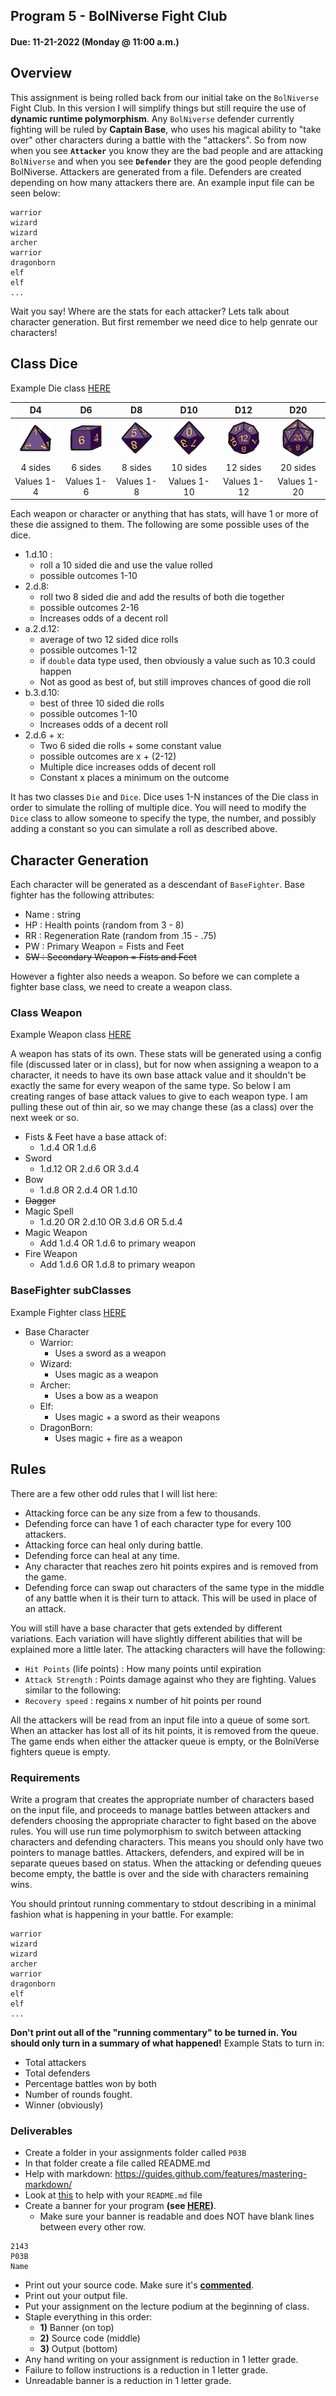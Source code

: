 ## Program 5 - BolNiverse Fight Club
#### Due: 11-21-2022 (Monday @ 11:00 a.m.)


## Overview
This assignment is being rolled back from our initial take on the `BolNiverse` Fight Club. In this version I will simplify things but still require the use of **dynamic runtime polymorphism**. Any `BolNiverse` defender currently fighting will be ruled by **Captain Base**, who uses his magical ability to "take over" other characters during a battle with the "attackers". So from now when you see **`Attacker`** you know they are the bad people and are attacking `BolNiverse` and when you see **`Defender`** they are the good people defending BolNiverse. Attackers are generated from a file. Defenders are created depending on how many attackers there are. An example input file can be seen below:

```
warrior 
wizard 
wizard
archer
warrior
dragonborn
elf 
elf
...
```

Wait you say! Where are the stats for each attacker? Lets talk about character generation. But first remember we need dice to help genrate our characters!

## Class Dice

Example Die class [HERE](dice.hpp)

|D4 | D6 | D8 | D10 | D12 | D20 |
|:----:|:----:|:----:|:----:|:----:|:----:|
|<img src="./images/4sided.png" width="50"> |<img src="./images/6sided.png" width="50"> |<img src="./images/8sided.png" width="50"> |<img src="./images/10sided.png" width="50"> | <img src="./images/12sided.png" width="50"> | <img src="./images/20sided.png" width="50"> |
|4 sides | 6 sides | 8 sides | 10 sides | 12 sides | 20 sides |
|Values 1-4 | Values 1-6 |Values 1-8| Values 1-10| Values 1-12| Values 1-20|

Each weapon or character or anything that has stats, will have 1 or more of these die assigned to them. The following are some possible uses of the dice.

- 1.d.10 :
  - roll a 10 sided die and use the value rolled 
  - possible outcomes 1-10 
- 2.d.8:
  - roll two 8 sided die and add the results of both die together
  - possible outcomes 2-16
  - Increases odds of a decent roll
- a.2.d.12:
  - average of two 12 sided dice rolls
  - possible outcomes 1-12
  - if `double` data type used, then obviously a value such as 10.3 could happen 
  - Not as good as best of, but still improves chances of good die roll
- b.3.d.10:
  - best of three 10 sided die rolls
  - possible outcomes 1-10
  - Increases odds of a decent roll
- 2.d.6 + x:
  - Two 6 sided die rolls + some constant value
  - possible outcomes are x + (2-12)
  - Multiple dice increases odds of decent roll
  - Constant x places a minimum on the outcome



It has two classes `Die` and `Dice`. Dice uses 1-N instances of the Die class in order to simulate the rolling of multiple dice. You will need to modify the `Dice` class to allow someone to specify the type, the number, and possibly adding a constant so you can simulate a roll as described above. 

## Character Generation 

Each character will be generated as a descendant of `BaseFighter`. Base fighter has the following attributes:
- Name : string
- HP : Health points (random from 3 - 8)
- RR : Regeneration Rate (random from .15 - .75)
- PW : Primary Weapon = Fists and Feet
- ~~SW : Secondary Weapon = Fists and Feet~~

However a fighter also needs a weapon. So before we can complete a fighter base class, we need to create a weapon class.

### Class Weapon

Example Weapon class [HERE](weapon.hpp)

A weapon has stats of its own. These stats will be generated using a config file (discussed later or in class), but for now when assigning a weapon to a character, it needs to have its own base attack value and it shouldn't be exactly the same for every weapon of the same type. So below I am creating ranges of base attack values to give to each weapon type. I am pulling these out of thin air, so we may change these (as a class) over the next week or so.


- Fists & Feet have a base attack of:
  - 1.d.4 OR 1.d.6
- Sword 
  - 1.d.12 OR 2.d.6 OR 3.d.4
- Bow 
  - 1.d.8 OR 2.d.4 OR 1.d.10 
- ~~Dagger~~
- Magic Spell
  - 1.d.20 OR 2.d.10 OR 3.d.6 OR 5.d.4
- Magic Weapon
  - Add 1.d.4 OR 1.d.6 to primary weapon
- Fire Weapon
  -  Add 1.d.6 OR 1.d.8 to primary weapon


### BaseFighter subClasses

Example Fighter class [HERE](fighter.hpp)

- Base Character
  - Warrior: 
    - Uses a sword as a weapon
  - Wizard: 
    - Uses magic as a weapon
  - Archer:
    - Uses a bow as a weapon
  - Elf: 
    - Uses magic + a sword as their weapons
  - DragonBorn:
    - Uses magic + fire as a weapon


## Rules
There are a few other odd rules that I will list here:

- Attacking force can be any size from a few to thousands.
- Defending force can have 1 of each character type for every 100 attackers.
- Attacking force can heal only during battle.
- Defending force can heal at any time.
- Any character that reaches zero hit points expires and is removed from the game. 
- Defending force can swap out characters of the same type in the middle of any battle when it is their turn to attack. This will be used in place of an attack.

You will still have a base character that gets extended by different variations. Each variation will have slightly different abilities that will be explained more a little later. The attacking characters will have the following:

- `Hit Points` (life points) : How many points until expiration
- `Attack Strength` : Points damage against who they are fighting. Values similar to the following:
- `Recovery speed` : regains x number of hit points per round

All the attackers will be read from an input file into a queue of some sort. When an attacker has lost all of its hit points, it is removed from the queue. The game ends when either the attacker queue is empty, or the BolniVerse fighters queue is empty.
  
<!-- ### UML
- [UML Video on YouTube](https://www.youtube.com/embed/UI6lqHOVHic)
- [UML Resource](../../Resources/04-UML/README.md) -->


### Requirements

Write a program that creates the appropriate number of characters based on the input file, and proceeds to manage battles between attackers and defenders choosing the appropriate character to fight based on the above rules. You will use run time polymorphism to switch between attacking characters and defending characters. This means you should only have two pointers to manage battles. Attackers, defenders, and expired will be in separate queues based on status. When the attacking or defending queues become empty, the battle is over and the side with characters remaining wins.

You should printout running commentary to stdout describing in a minimal fashion what is happening in your battle. For example:

```
warrior 
wizard 
wizard
archer
warrior
dragonborn
elf 
elf
...
```

**Don't print out all of the  "running commentary" to be turned in. You should only turn in a summary of what happened!**
Example Stats to turn in:
- Total attackers
- Total defenders
- Percentage battles won by both
- Number of rounds fought.
- Winner (obviously)


### Deliverables

- Create a folder in your assignments folder called `P03B`
- In that folder create a file called README.md
- Help with markdown: https://guides.github.com/features/mastering-markdown/
- Look at [this](../../Resources/02-Readmees/README.md) to help with your `README.md` file
- Create a banner for your program **(see [HERE](../../Resources/03-Banner/README.md))**.
  - Make sure your banner is readable and does NOT have blank lines between every other row.

```
2143 
P03B
Name
```

- Print out your source code. Make sure it's **[commented](../../Resources/01-Comments/README.md)**.
- Print out your output file.
- Put your assignment on the lecture podium at the beginning of class.
- Staple everything in this order:
  - **1)** Banner (on top)
  - **2)** Source code (middle)
  - **3)** Output (bottom)
- Any hand writing on your assignment is reduction in 1 letter grade.
- Failure to follow instructions is a reduction in 1 letter grade.
- Unreadable banner is a reduction in 1 letter grade.
